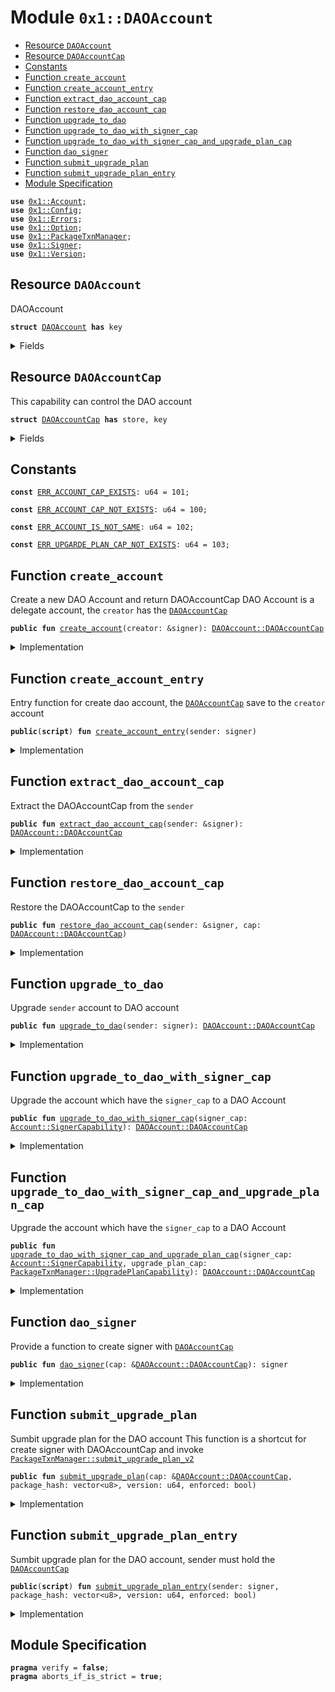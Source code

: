 
<a name="0x1_DAOAccount"></a>

# Module `0x1::DAOAccount`



-  [Resource `DAOAccount`](#0x1_DAOAccount_DAOAccount)
-  [Resource `DAOAccountCap`](#0x1_DAOAccount_DAOAccountCap)
-  [Constants](#@Constants_0)
-  [Function `create_account`](#0x1_DAOAccount_create_account)
-  [Function `create_account_entry`](#0x1_DAOAccount_create_account_entry)
-  [Function `extract_dao_account_cap`](#0x1_DAOAccount_extract_dao_account_cap)
-  [Function `restore_dao_account_cap`](#0x1_DAOAccount_restore_dao_account_cap)
-  [Function `upgrade_to_dao`](#0x1_DAOAccount_upgrade_to_dao)
-  [Function `upgrade_to_dao_with_signer_cap`](#0x1_DAOAccount_upgrade_to_dao_with_signer_cap)
-  [Function `upgrade_to_dao_with_signer_cap_and_upgrade_plan_cap`](#0x1_DAOAccount_upgrade_to_dao_with_signer_cap_and_upgrade_plan_cap)
-  [Function `dao_signer`](#0x1_DAOAccount_dao_signer)
-  [Function `submit_upgrade_plan`](#0x1_DAOAccount_submit_upgrade_plan)
-  [Function `submit_upgrade_plan_entry`](#0x1_DAOAccount_submit_upgrade_plan_entry)
-  [Module Specification](#@Module_Specification_1)


<pre><code><b>use</b> <a href="Account.md#0x1_Account">0x1::Account</a>;
<b>use</b> <a href="Config.md#0x1_Config">0x1::Config</a>;
<b>use</b> <a href="Errors.md#0x1_Errors">0x1::Errors</a>;
<b>use</b> <a href="Option.md#0x1_Option">0x1::Option</a>;
<b>use</b> <a href="PackageTxnManager.md#0x1_PackageTxnManager">0x1::PackageTxnManager</a>;
<b>use</b> <a href="Signer.md#0x1_Signer">0x1::Signer</a>;
<b>use</b> <a href="Version.md#0x1_Version">0x1::Version</a>;
</code></pre>



<a name="0x1_DAOAccount_DAOAccount"></a>

## Resource `DAOAccount`

DAOAccount


<pre><code><b>struct</b> <a href="DAOAccount.md#0x1_DAOAccount">DAOAccount</a> <b>has</b> key
</code></pre>



<details>
<summary>Fields</summary>


<dl>
<dt>
<code>dao_address: <b>address</b></code>
</dt>
<dd>

</dd>
<dt>
<code>signer_cap: <a href="Account.md#0x1_Account_SignerCapability">Account::SignerCapability</a></code>
</dt>
<dd>

</dd>
<dt>
<code>upgrade_plan_cap: <a href="PackageTxnManager.md#0x1_PackageTxnManager_UpgradePlanCapability">PackageTxnManager::UpgradePlanCapability</a></code>
</dt>
<dd>

</dd>
</dl>


</details>

<a name="0x1_DAOAccount_DAOAccountCap"></a>

## Resource `DAOAccountCap`

This capability can control the DAO account


<pre><code><b>struct</b> <a href="DAOAccount.md#0x1_DAOAccount_DAOAccountCap">DAOAccountCap</a> <b>has</b> store, key
</code></pre>



<details>
<summary>Fields</summary>


<dl>
<dt>
<code>dao_address: <b>address</b></code>
</dt>
<dd>

</dd>
</dl>


</details>

<a name="@Constants_0"></a>

## Constants


<a name="0x1_DAOAccount_ERR_ACCOUNT_CAP_EXISTS"></a>



<pre><code><b>const</b> <a href="DAOAccount.md#0x1_DAOAccount_ERR_ACCOUNT_CAP_EXISTS">ERR_ACCOUNT_CAP_EXISTS</a>: u64 = 101;
</code></pre>



<a name="0x1_DAOAccount_ERR_ACCOUNT_CAP_NOT_EXISTS"></a>



<pre><code><b>const</b> <a href="DAOAccount.md#0x1_DAOAccount_ERR_ACCOUNT_CAP_NOT_EXISTS">ERR_ACCOUNT_CAP_NOT_EXISTS</a>: u64 = 100;
</code></pre>



<a name="0x1_DAOAccount_ERR_ACCOUNT_IS_NOT_SAME"></a>



<pre><code><b>const</b> <a href="DAOAccount.md#0x1_DAOAccount_ERR_ACCOUNT_IS_NOT_SAME">ERR_ACCOUNT_IS_NOT_SAME</a>: u64 = 102;
</code></pre>



<a name="0x1_DAOAccount_ERR_UPGARDE_PLAN_CAP_NOT_EXISTS"></a>



<pre><code><b>const</b> <a href="DAOAccount.md#0x1_DAOAccount_ERR_UPGARDE_PLAN_CAP_NOT_EXISTS">ERR_UPGARDE_PLAN_CAP_NOT_EXISTS</a>: u64 = 103;
</code></pre>



<a name="0x1_DAOAccount_create_account"></a>

## Function `create_account`

Create a new DAO Account and return DAOAccountCap
DAO Account is a delegate account, the <code>creator</code> has the <code><a href="DAOAccount.md#0x1_DAOAccount_DAOAccountCap">DAOAccountCap</a></code>


<pre><code><b>public</b> <b>fun</b> <a href="DAOAccount.md#0x1_DAOAccount_create_account">create_account</a>(creator: &signer): <a href="DAOAccount.md#0x1_DAOAccount_DAOAccountCap">DAOAccount::DAOAccountCap</a>
</code></pre>



<details>
<summary>Implementation</summary>


<pre><code><b>public</b> <b>fun</b> <a href="DAOAccount.md#0x1_DAOAccount_create_account">create_account</a>(creator: &signer): <a href="DAOAccount.md#0x1_DAOAccount_DAOAccountCap">DAOAccountCap</a> {
    <b>let</b> (_dao_address, signer_cap) = <a href="Account.md#0x1_Account_create_delegate_account">Account::create_delegate_account</a>(creator);
    <a href="DAOAccount.md#0x1_DAOAccount_upgrade_to_dao_with_signer_cap">upgrade_to_dao_with_signer_cap</a>(signer_cap)
}
</code></pre>



</details>

<a name="0x1_DAOAccount_create_account_entry"></a>

## Function `create_account_entry`

Entry function for create dao account, the <code><a href="DAOAccount.md#0x1_DAOAccount_DAOAccountCap">DAOAccountCap</a></code> save to the <code>creator</code> account


<pre><code><b>public</b>(<b>script</b>) <b>fun</b> <a href="DAOAccount.md#0x1_DAOAccount_create_account_entry">create_account_entry</a>(sender: signer)
</code></pre>



<details>
<summary>Implementation</summary>


<pre><code><b>public</b>(<b>script</b>) <b>fun</b> <a href="DAOAccount.md#0x1_DAOAccount_create_account_entry">create_account_entry</a>(sender: signer){
    <b>let</b> cap = <a href="DAOAccount.md#0x1_DAOAccount_create_account">create_account</a>(&sender);
    <b>assert</b>!(!<b>exists</b>&lt;<a href="DAOAccount.md#0x1_DAOAccount_DAOAccountCap">DAOAccountCap</a>&gt;(<a href="Signer.md#0x1_Signer_address_of">Signer::address_of</a>(&sender)), <a href="Errors.md#0x1_Errors_already_published">Errors::already_published</a>(<a href="DAOAccount.md#0x1_DAOAccount_ERR_ACCOUNT_CAP_EXISTS">ERR_ACCOUNT_CAP_EXISTS</a>));
    <b>move_to</b>(&sender, cap);
}
</code></pre>



</details>

<a name="0x1_DAOAccount_extract_dao_account_cap"></a>

## Function `extract_dao_account_cap`

Extract the DAOAccountCap from the <code>sender</code>


<pre><code><b>public</b> <b>fun</b> <a href="DAOAccount.md#0x1_DAOAccount_extract_dao_account_cap">extract_dao_account_cap</a>(sender: &signer): <a href="DAOAccount.md#0x1_DAOAccount_DAOAccountCap">DAOAccount::DAOAccountCap</a>
</code></pre>



<details>
<summary>Implementation</summary>


<pre><code><b>public</b> <b>fun</b> <a href="DAOAccount.md#0x1_DAOAccount_extract_dao_account_cap">extract_dao_account_cap</a>(sender: &signer): <a href="DAOAccount.md#0x1_DAOAccount_DAOAccountCap">DAOAccountCap</a> <b>acquires</b> <a href="DAOAccount.md#0x1_DAOAccount_DAOAccountCap">DAOAccountCap</a> {
    <b>let</b> sender_addr = <a href="Signer.md#0x1_Signer_address_of">Signer::address_of</a>(sender);
    <b>assert</b>!(<b>exists</b>&lt;<a href="DAOAccount.md#0x1_DAOAccount_DAOAccountCap">DAOAccountCap</a>&gt;(sender_addr), <a href="Errors.md#0x1_Errors_not_published">Errors::not_published</a>(<a href="DAOAccount.md#0x1_DAOAccount_ERR_ACCOUNT_CAP_NOT_EXISTS">ERR_ACCOUNT_CAP_NOT_EXISTS</a>));
    <b>move_from</b>&lt;<a href="DAOAccount.md#0x1_DAOAccount_DAOAccountCap">DAOAccountCap</a>&gt;(sender_addr)
}
</code></pre>



</details>

<a name="0x1_DAOAccount_restore_dao_account_cap"></a>

## Function `restore_dao_account_cap`

Restore the DAOAccountCap to the <code>sender</code>


<pre><code><b>public</b> <b>fun</b> <a href="DAOAccount.md#0x1_DAOAccount_restore_dao_account_cap">restore_dao_account_cap</a>(sender: &signer, cap: <a href="DAOAccount.md#0x1_DAOAccount_DAOAccountCap">DAOAccount::DAOAccountCap</a>)
</code></pre>



<details>
<summary>Implementation</summary>


<pre><code><b>public</b> <b>fun</b> <a href="DAOAccount.md#0x1_DAOAccount_restore_dao_account_cap">restore_dao_account_cap</a>(sender: &signer, cap: <a href="DAOAccount.md#0x1_DAOAccount_DAOAccountCap">DAOAccountCap</a>) {
    <b>let</b> sender_addr = <a href="Signer.md#0x1_Signer_address_of">Signer::address_of</a>(sender);
    <b>assert</b>!(!<b>exists</b>&lt;<a href="DAOAccount.md#0x1_DAOAccount_DAOAccountCap">DAOAccountCap</a>&gt;(sender_addr), <a href="Errors.md#0x1_Errors_already_published">Errors::already_published</a>(<a href="DAOAccount.md#0x1_DAOAccount_ERR_ACCOUNT_CAP_EXISTS">ERR_ACCOUNT_CAP_EXISTS</a>));
    <b>move_to</b>(sender, cap)
}
</code></pre>



</details>

<a name="0x1_DAOAccount_upgrade_to_dao"></a>

## Function `upgrade_to_dao`

Upgrade <code>sender</code> account to DAO account


<pre><code><b>public</b> <b>fun</b> <a href="DAOAccount.md#0x1_DAOAccount_upgrade_to_dao">upgrade_to_dao</a>(sender: signer): <a href="DAOAccount.md#0x1_DAOAccount_DAOAccountCap">DAOAccount::DAOAccountCap</a>
</code></pre>



<details>
<summary>Implementation</summary>


<pre><code><b>public</b> <b>fun</b> <a href="DAOAccount.md#0x1_DAOAccount_upgrade_to_dao">upgrade_to_dao</a>(sender: signer): <a href="DAOAccount.md#0x1_DAOAccount_DAOAccountCap">DAOAccountCap</a> {
    <b>let</b> signer_cap = <a href="Account.md#0x1_Account_remove_signer_capability">Account::remove_signer_capability</a>(&sender);
    <a href="DAOAccount.md#0x1_DAOAccount_upgrade_to_dao_with_signer_cap">upgrade_to_dao_with_signer_cap</a>(signer_cap)
}
</code></pre>



</details>

<a name="0x1_DAOAccount_upgrade_to_dao_with_signer_cap"></a>

## Function `upgrade_to_dao_with_signer_cap`

Upgrade the account which have the <code>signer_cap</code> to a DAO Account


<pre><code><b>public</b> <b>fun</b> <a href="DAOAccount.md#0x1_DAOAccount_upgrade_to_dao_with_signer_cap">upgrade_to_dao_with_signer_cap</a>(signer_cap: <a href="Account.md#0x1_Account_SignerCapability">Account::SignerCapability</a>): <a href="DAOAccount.md#0x1_DAOAccount_DAOAccountCap">DAOAccount::DAOAccountCap</a>
</code></pre>



<details>
<summary>Implementation</summary>


<pre><code><b>public</b> <b>fun</b> <a href="DAOAccount.md#0x1_DAOAccount_upgrade_to_dao_with_signer_cap">upgrade_to_dao_with_signer_cap</a>(signer_cap: SignerCapability): <a href="DAOAccount.md#0x1_DAOAccount_DAOAccountCap">DAOAccountCap</a> {
    <b>let</b> dao_signer = <a href="Account.md#0x1_Account_create_signer_with_cap">Account::create_signer_with_cap</a>(&signer_cap);
    <b>let</b> dao_address = <a href="Signer.md#0x1_Signer_address_of">Signer::address_of</a>(&dao_signer);

    <b>let</b> upgrade_plan_cap = <b>if</b>(<a href="Config.md#0x1_Config_config_exist_by_address">Config::config_exist_by_address</a>&lt;<a href="Version.md#0x1_Version_Version">Version::Version</a>&gt;(dao_address)){
        <b>assert</b>!(<a href="PackageTxnManager.md#0x1_PackageTxnManager_exists_upgrade_plan_cap">PackageTxnManager::exists_upgrade_plan_cap</a>(dao_address), <a href="Errors.md#0x1_Errors_not_published">Errors::not_published</a>(<a href="DAOAccount.md#0x1_DAOAccount_ERR_UPGARDE_PLAN_CAP_NOT_EXISTS">ERR_UPGARDE_PLAN_CAP_NOT_EXISTS</a>));
        <a href="PackageTxnManager.md#0x1_PackageTxnManager_extract_submit_upgrade_plan_cap">PackageTxnManager::extract_submit_upgrade_plan_cap</a>(&dao_signer)
    }<b>else</b>{
        <a href="Config.md#0x1_Config_publish_new_config">Config::publish_new_config</a>&lt;<a href="Version.md#0x1_Version_Version">Version::Version</a>&gt;(&dao_signer, <a href="Version.md#0x1_Version_new_version">Version::new_version</a>(1));
        <a href="PackageTxnManager.md#0x1_PackageTxnManager_update_module_upgrade_strategy">PackageTxnManager::update_module_upgrade_strategy</a>(&dao_signer, <a href="PackageTxnManager.md#0x1_PackageTxnManager_get_strategy_two_phase">PackageTxnManager::get_strategy_two_phase</a>(), <a href="Option.md#0x1_Option_some">Option::some</a>(1));
        <a href="PackageTxnManager.md#0x1_PackageTxnManager_extract_submit_upgrade_plan_cap">PackageTxnManager::extract_submit_upgrade_plan_cap</a>(&dao_signer)
    };
    <a href="DAOAccount.md#0x1_DAOAccount_upgrade_to_dao_with_signer_cap_and_upgrade_plan_cap">upgrade_to_dao_with_signer_cap_and_upgrade_plan_cap</a>(signer_cap, upgrade_plan_cap)
}
</code></pre>



</details>

<a name="0x1_DAOAccount_upgrade_to_dao_with_signer_cap_and_upgrade_plan_cap"></a>

## Function `upgrade_to_dao_with_signer_cap_and_upgrade_plan_cap`

Upgrade the account which have the <code>signer_cap</code> to a DAO Account


<pre><code><b>public</b> <b>fun</b> <a href="DAOAccount.md#0x1_DAOAccount_upgrade_to_dao_with_signer_cap_and_upgrade_plan_cap">upgrade_to_dao_with_signer_cap_and_upgrade_plan_cap</a>(signer_cap: <a href="Account.md#0x1_Account_SignerCapability">Account::SignerCapability</a>, upgrade_plan_cap: <a href="PackageTxnManager.md#0x1_PackageTxnManager_UpgradePlanCapability">PackageTxnManager::UpgradePlanCapability</a>): <a href="DAOAccount.md#0x1_DAOAccount_DAOAccountCap">DAOAccount::DAOAccountCap</a>
</code></pre>



<details>
<summary>Implementation</summary>


<pre><code><b>public</b> <b>fun</b> <a href="DAOAccount.md#0x1_DAOAccount_upgrade_to_dao_with_signer_cap_and_upgrade_plan_cap">upgrade_to_dao_with_signer_cap_and_upgrade_plan_cap</a>(signer_cap: SignerCapability, upgrade_plan_cap:UpgradePlanCapability): <a href="DAOAccount.md#0x1_DAOAccount_DAOAccountCap">DAOAccountCap</a> {
    <b>let</b> dao_signer = <a href="Account.md#0x1_Account_create_signer_with_cap">Account::create_signer_with_cap</a>(&signer_cap);
    <b>let</b> dao_address = <a href="Signer.md#0x1_Signer_address_of">Signer::address_of</a>(&dao_signer);

    <b>assert</b>!(<a href="Account.md#0x1_Account_signer_address">Account::signer_address</a>(&signer_cap) == <a href="PackageTxnManager.md#0x1_PackageTxnManager_account_address">PackageTxnManager::account_address</a>(&upgrade_plan_cap), <a href="Errors.md#0x1_Errors_already_published">Errors::already_published</a>(<a href="DAOAccount.md#0x1_DAOAccount_ERR_ACCOUNT_IS_NOT_SAME">ERR_ACCOUNT_IS_NOT_SAME</a>));

    <b>move_to</b>(&dao_signer, <a href="DAOAccount.md#0x1_DAOAccount">DAOAccount</a>{
        dao_address,
        signer_cap,
        upgrade_plan_cap,
    });

    <a href="DAOAccount.md#0x1_DAOAccount_DAOAccountCap">DAOAccountCap</a>{
        dao_address
    }
}
</code></pre>



</details>

<a name="0x1_DAOAccount_dao_signer"></a>

## Function `dao_signer`

Provide a function to create signer with <code><a href="DAOAccount.md#0x1_DAOAccount_DAOAccountCap">DAOAccountCap</a></code>


<pre><code><b>public</b> <b>fun</b> <a href="DAOAccount.md#0x1_DAOAccount_dao_signer">dao_signer</a>(cap: &<a href="DAOAccount.md#0x1_DAOAccount_DAOAccountCap">DAOAccount::DAOAccountCap</a>): signer
</code></pre>



<details>
<summary>Implementation</summary>


<pre><code><b>public</b> <b>fun</b> <a href="DAOAccount.md#0x1_DAOAccount_dao_signer">dao_signer</a>(cap: &<a href="DAOAccount.md#0x1_DAOAccount_DAOAccountCap">DAOAccountCap</a>): signer <b>acquires</b> <a href="DAOAccount.md#0x1_DAOAccount">DAOAccount</a> {
    <b>let</b> signer_cap = &<b>borrow_global</b>&lt;<a href="DAOAccount.md#0x1_DAOAccount">DAOAccount</a>&gt;(cap.dao_address).signer_cap;
    <a href="Account.md#0x1_Account_create_signer_with_cap">Account::create_signer_with_cap</a>(signer_cap)
}
</code></pre>



</details>

<a name="0x1_DAOAccount_submit_upgrade_plan"></a>

## Function `submit_upgrade_plan`

Sumbit upgrade plan for the DAO account
This function is a shortcut for create signer with DAOAccountCap and invoke <code><a href="PackageTxnManager.md#0x1_PackageTxnManager_submit_upgrade_plan_v2">PackageTxnManager::submit_upgrade_plan_v2</a></code>


<pre><code><b>public</b> <b>fun</b> <a href="DAOAccount.md#0x1_DAOAccount_submit_upgrade_plan">submit_upgrade_plan</a>(cap: &<a href="DAOAccount.md#0x1_DAOAccount_DAOAccountCap">DAOAccount::DAOAccountCap</a>, package_hash: vector&lt;u8&gt;, version: u64, enforced: bool)
</code></pre>



<details>
<summary>Implementation</summary>


<pre><code><b>public</b> <b>fun</b> <a href="DAOAccount.md#0x1_DAOAccount_submit_upgrade_plan">submit_upgrade_plan</a>(cap: &<a href="DAOAccount.md#0x1_DAOAccount_DAOAccountCap">DAOAccountCap</a>, package_hash: vector&lt;u8&gt;, version:u64, enforced: bool) <b>acquires</b> <a href="DAOAccount.md#0x1_DAOAccount">DAOAccount</a>{
    <b>let</b> upgrade_plan_cap = &<b>borrow_global</b>&lt;<a href="DAOAccount.md#0x1_DAOAccount">DAOAccount</a>&gt;(cap.dao_address).upgrade_plan_cap;
    <a href="PackageTxnManager.md#0x1_PackageTxnManager_submit_upgrade_plan_with_cap_v2">PackageTxnManager::submit_upgrade_plan_with_cap_v2</a>(upgrade_plan_cap, package_hash, version, enforced);
}
</code></pre>



</details>

<a name="0x1_DAOAccount_submit_upgrade_plan_entry"></a>

## Function `submit_upgrade_plan_entry`

Sumbit upgrade plan for the DAO account, sender must hold the <code><a href="DAOAccount.md#0x1_DAOAccount_DAOAccountCap">DAOAccountCap</a></code>


<pre><code><b>public</b>(<b>script</b>) <b>fun</b> <a href="DAOAccount.md#0x1_DAOAccount_submit_upgrade_plan_entry">submit_upgrade_plan_entry</a>(sender: signer, package_hash: vector&lt;u8&gt;, version: u64, enforced: bool)
</code></pre>



<details>
<summary>Implementation</summary>


<pre><code><b>public</b>(<b>script</b>) <b>fun</b> <a href="DAOAccount.md#0x1_DAOAccount_submit_upgrade_plan_entry">submit_upgrade_plan_entry</a>(sender: signer, package_hash: vector&lt;u8&gt;, version:u64, enforced: bool) <b>acquires</b> <a href="DAOAccount.md#0x1_DAOAccount">DAOAccount</a>, <a href="DAOAccount.md#0x1_DAOAccount_DAOAccountCap">DAOAccountCap</a>{
    <b>let</b> addr = <a href="Signer.md#0x1_Signer_address_of">Signer::address_of</a>(&sender);
    <b>let</b> cap = <b>borrow_global</b>&lt;<a href="DAOAccount.md#0x1_DAOAccount_DAOAccountCap">DAOAccountCap</a>&gt;(addr);
    <a href="DAOAccount.md#0x1_DAOAccount_submit_upgrade_plan">submit_upgrade_plan</a>(cap, package_hash, version, enforced)
}
</code></pre>



</details>

<a name="@Module_Specification_1"></a>

## Module Specification



<pre><code><b>pragma</b> verify = <b>false</b>;
<b>pragma</b> aborts_if_is_strict = <b>true</b>;
</code></pre>
